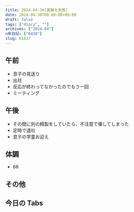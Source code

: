 ```yaml
---
title: 2024-04-30[実験を失敗]
date: 2024-04-30T00:00:00+09:00
draft: false
tags: ["diary", ""]
archives: ["2024-04"]
n年日記: ["0430"]
slug: 61627
---
```


## 午前

- 息子の見送り
- 出社
- 反応が終わってなかったのでもう一回
- ミーティング

## 午後

- その間に別の精製をしていたら、不注意で壊してしまった
- 定時で退社
- 息子の学童お迎え

## 体調

- 66

## その他

## 今日の Tabs
